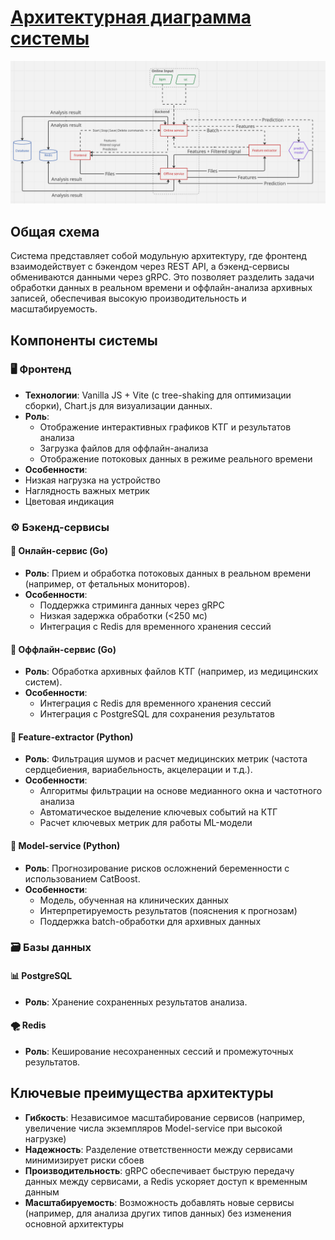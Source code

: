 # [Архитектурная диаграмма системы](https://miro.com/welcomeonboard/V2NQWVU0NGd0YUEvakpBNlE3R3U4UnJhRDd6cEZFL1BwSkc2V3pWVUEwTUJBRnZZQ2ppNFh4OHVGS1FsaGFyRXdoUVFYZlJQaFNLdVVDaWp4amhxMEYwY3VlQUY4c2dIU283ekxzbWZjTkl0MHFyL2tvVEJyNjU3M0hMQzFXUC9yVmtkMG5hNDA3dVlncnBvRVB2ZXBnPT0hdjE=?share_link_id=460498341542)

![alt text](architecture.png)

## Общая схема
Система представляет собой модульную архитектуру, где фронтенд взаимодействует с бэкендом через REST API, а бэкенд-сервисы обмениваются данными через gRPC. Это позволяет разделить задачи обработки данных в реальном времени и оффлайн-анализа архивных записей, обеспечивая высокую производительность и масштабируемость.

## Компоненты системы

### 🖥️ Фронтенд
- **Технологии**: Vanilla JS + Vite (с tree-shaking для оптимизации сборки), Chart.js для визуализации данных.
- **Роль**: 
  - Отображение интерактивных графиков КТГ и результатов анализа
  - Загрузка файлов для оффлайн-анализа
  - Отображение потоковых данных в режиме реального времени
- **Особенности**:
 - Низкая нагрузка на устройство
 - Наглядность важных метрик
 - Цветовая индикация

### ⚙️ Бэкенд-сервисы

#### 🚦 Онлайн-сервис (Go)
- **Роль**: Прием и обработка потоковых данных в реальном времени (например, от фетальных мониторов).
- **Особенности**:
  - Поддержка стриминга данных через gRPC
  - Низкая задержка обработки (<250 мс)
  - Интеграция с Redis для временного хранения сессий

#### 📁 Оффлайн-сервис (Go)
- **Роль**: Обработка архивных файлов КТГ (например, из медицинских систем).
- **Особенности**:
  - Интеграция с Redis для временного хранения сессий
  - Интеграция с PostgreSQL для сохранения результатов

#### 🧮 Feature-extractor (Python)
- **Роль**: Фильтрация шумов и расчет медицинских метрик (частота сердцебиения, вариабельность, акцелерации и т.д.).
- **Особенности**:
  - Алгоритмы фильтрации на основе медианного окна и частотного анализа
  - Автоматическое выделение ключевых событий на КТГ
  - Расчет ключевых метрик для работы ML-модели

#### 🤖 Model-service (Python)
- **Роль**: Прогнозирование рисков осложнений беременности с использованием CatBoost.
- **Особенности**:
  - Модель, обученная на клинических данных
  - Интерпретируемость результатов (пояснения к прогнозам)
  - Поддержка batch-обработки для архивных данных

### 🗃️ Базы данных

#### 📊 PostgreSQL
- **Роль**: Хранение сохраненных результатов анализа.

#### 🌪️ Redis
- **Роль**: Кеширование несохраненных сессий и промежуточных результатов.

## Ключевые преимущества архитектуры
- **Гибкость**: Независимое масштабирование сервисов (например, увеличение числа экземпляров Model-service при высокой нагрузке)
- **Надежность**: Разделение ответственности между сервисами минимизирует риски сбоев
- **Производительность**: gRPC обеспечивает быструю передачу данных между сервисами, а Redis ускоряет доступ к временным данным
- **Масштабируемость**: Возможность добавлять новые сервисы (например, для анализа других типов данных) без изменения основной архитектуры